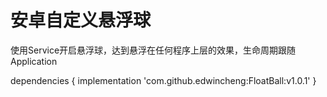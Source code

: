 # 安卓自定义悬浮球
使用Service开启悬浮球，达到悬浮在任何程序上层的效果，生命周期跟随Application

dependencies {
	        implementation 'com.github.edwincheng:FloatBall:v1.0.1'
	}
